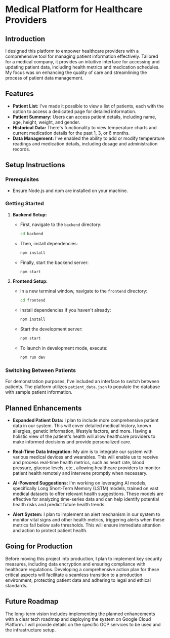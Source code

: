 # Medical Platform for Healthcare Providers

## Introduction

I designed this platform to empower healthcare providers with a comprehensive tool for managing patient information effectively. Tailored for a medical company, it provides an intuitive interface for accessing and updating patient data, including health metrics and medication schedules. My focus was on enhancing the quality of care and streamlining the process of patient data management.

## Features

- **Patient List:** I've made it possible to view a list of patients, each with the option to access a dedicated page for detailed information.
- **Patient Summary:** Users can access patient details, including name, age, height, weight, and gender.
- **Historical Data:** There's functionality to view temperature charts and current medication details for the past 1, 3, or 6 months.
- **Data Management:** I've enabled the ability to add or modify temperature readings and medication details, including dosage and administration records.

## Setup Instructions

### Prerequisites

- Ensure Node.js and npm are installed on your machine.

### Getting Started

1. **Backend Setup:**

   - First, navigate to the `backend` directory:
     ```sh
     cd backend
     ```
   - Then, install dependencies:
     ```sh
     npm install
     ```
   - Finally, start the backend server:
     ```sh
     npm start
     ```

2. **Frontend Setup:**
   - In a new terminal window, navigate to the `frontend` directory:
     ```sh
     cd frontend
     ```
   - Install dependencies if you haven't already:
     ```sh
     npm install
     ```
   - Start the development server:
     ```sh
     npm start
     ```
   - To launch in development mode, execute:
     ```sh
     npm run dev
     ```

### Switching Between Patients

For demonstration purposes, I've included an interface to switch between patients. The platform utilizes `patient_data.json` to populate the database with sample patient information.

## Planned Enhancements

- **Expanded Patient Data:** I plan to include more comprehensive patient data in our system. This will cover detailed medical history, known allergies, genetic information, lifestyle factors, and more. Having a holistic view of the patient's health will allow healthcare providers to make informed decisions and provide personalized care.

- **Real-Time Data Integration:** My aim is to integrate our system with various medical devices and wearables. This will enable us to receive and process real-time health metrics, such as heart rate, blood pressure, glucose levels, etc., allowing healthcare providers to monitor patient health remotely and intervene promptly when necessary.

- **AI-Powered Suggestions:** I'm working on leveraging AI models, specifically Long Short-Term Memory (LSTM) models, trained on vast medical datasets to offer relevant health suggestions. These models are effective for analyzing time-series data and can help identify potential health risks and predict future health trends.

- **Alert System:** I plan to implement an alert mechanism in our system to monitor vital signs and other health metrics, triggering alerts when these metrics fall below safe thresholds. This will ensure immediate attention and action to protect patient health.

## Going for Production

Before moving this project into production, I plan to implement key security measures, including data encryption and ensuring compliance with healthcare regulations. Developing a comprehensive action plan for these critical aspects will facilitate a seamless transition to a production environment, protecting patient data and adhering to legal and ethical standards.

## Future Roadmap

The long-term vision includes implementing the planned enhancements with a clear tech roadmap and deploying the system on Google Cloud Platform. I will provide details on the specific GCP services to be used and the infrastructure setup.
